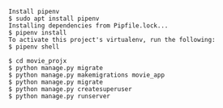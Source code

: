     Install pipenv
    $ sudo apt install pipenv
    Installing dependencies from Pipfile.lock...
    $ pipenv install 
    To activate this project's virtualenv, run the following:
    $ pipenv shell
    
    $ cd movie_projx 
    $ python manage.py migrate
    $ python manage.py makemigrations movie_app
    $ python manage.py migrate
    $ python manage.py createsuperuser
    $ python manage.py runserver
